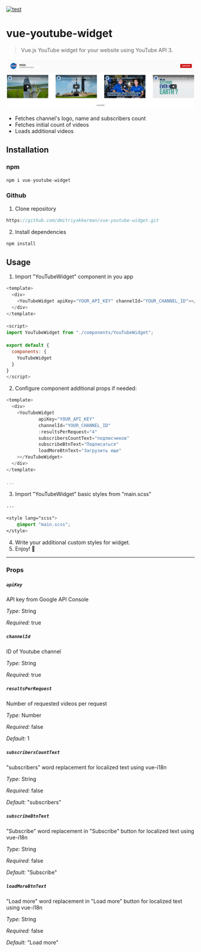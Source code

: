 [![test](https://github.com/dmitriyakkerman/vue-youtube-widget/actions/workflows/test.yml/badge.svg)](https://github.com/dmitriyakkerman/vue-youtube-widget/actions/workflows/test.yml)
# vue-youtube-widget

> Vue.js YouTube widget for your website using YouTube API 3.

![vue-youtube-widget](https://github.com/dmitriyakkerman/vue-youtube-widget/blob/master/images/vue-youtube-widget.png?raw=true)

* Fetches channel's logo, name and subscribers count
* Fetches initial count of videos 
* Loads additional videos

## Installation

### npm

```js
npm i vue-youtube-widget
```

### Github

1. Clone repository 
```js
https://github.com/dmitriyakkerman/vue-youtube-widget.git
```
2. Install dependencies
```js
npm install
```

## Usage

1. Import "YouTubeWidget" component in you app

```js
<template>
  <div>
    <YouTubeWidget apiKey="YOUR_API_KEY" channelId="YOUR_CHANNEL_ID"></YouTubeWidget>
  </div>
</template>

<script>
import YouTubeWidget from "./components/YouTubeWidget";

export default {
  components: {
    YouTubeWidget
  }
}
</script>

```

2. Configure component additional props if needed:

```js
<template>
  <div>
    <YouTubeWidget
            apiKey="YOUR_API_KEY"
            channelId="YOUR_CHANNEL_ID"
            :resultsPerRequest="4"
            subscribersCountText="подписчиков"
            subscribeBtnText="Подписаться"
            loadMoreBtnText="Загрузить еще"
    ></YouTubeWidget>
  </div>
</template>

...
```

3. Import "YouTubeWidget" basic styles from "main.scss"

```css
...

<style lang="scss">
    @import "main.scss";
</style>

```

4. Write your additional custom styles for widget.
5. Enjoy! 🎉

-------------

### Props

##### `apiKey`
API key from Google API Console

*Type:* String  

*Required:* true

##### `channelId`
ID of Youtube channel

*Type:* String  

*Required:* true

##### `resultsPerRequest`
Number of requested videos per request

*Type:* Number

*Required:* false

*Default:* 1

##### `subscribersCountText`
"subscribers" word replacement for localized text using vue-i18n

*Type:* String 

*Required:* false

*Default:* "subscribers"

##### `subscribeBtnText`
"Subscribe" word replacement in "Subscribe" button for localized text using vue-i18n

*Type:* String 

*Required:* false

*Default:* "Subscribe"

##### `loadMoreBtnText`
"Load more" word replacement in "Load more" button for localized text using vue-i18n

*Type:* String 

*Required:* false

*Default:* "Load more"
